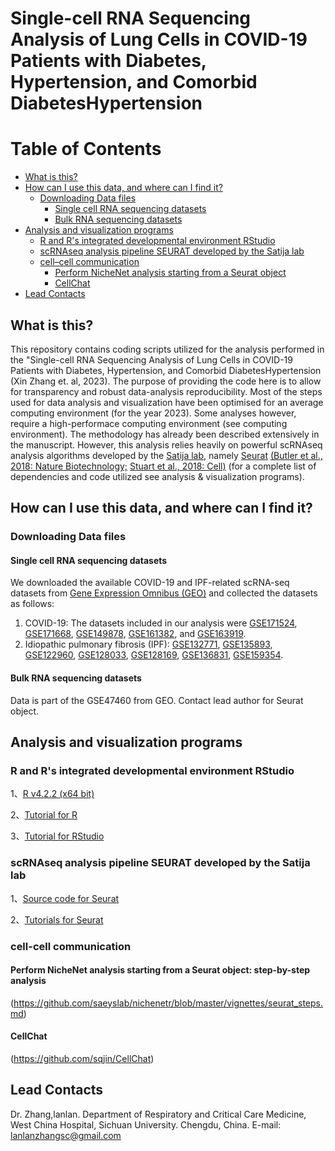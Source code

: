 # Single-cell RNA Sequencing Analysis of Lung Cells in COVID-19 Patients with Diabetes, Hypertension, and Comorbid DiabetesHypertension

# Table of Contents
- [What is this?](#what-is-this)
- [How can I use this data, and where can I find it?](#how-can-i-use-this-data-and-where-can-i-find-it)
	- [Downloading Data files](##downloading-data-files)
		- [Single cell RNA sequencing datasets](###Single-cell-RNA-sequencing-datasets)
   		- [Bulk RNA sequencing datasets](####-Bulk-RNA-sequencing-datasets)
- [Analysis and visualization programs](#analysis-and-visualization-programs)
	- [R and R's integrated developmental environment RStudio](#r-and-rs-integrated-developmental-environment-rstudio)
	- [scRNAseq analysis pipeline SEURAT developed by the Satija lab](#scrnaseq-analysis-pipeline-seurat-developed-by-the-satija-lab)
	- [cell–cell communication](##cell--cell-communication)
		- [Perform NicheNet analysis starting from a Seurat object](###Perform-NicheNet-analysis-starting-from-a-Seurat-object)
  		- [CellChat](###CellChat)
- [Lead Contacts](##Lead-contacts)


## What is this?
This repository contains coding scripts utilized for the analysis performed in the "Single-cell RNA Sequencing Analysis of Lung Cells in COVID-19 Patients with Diabetes, Hypertension, and Comorbid DiabetesHypertension (Xin Zhang et. al, 2023). The purpose of providing the code here is to allow for transparency and robust data-analysis reproducibility. Most of the steps used for data analysis and visualization have been optimised for an average computing environment (for the year 2023). Some analyses however, require a high-performace computing environment (see computing environment). The methodology has already been described extensively in the manuscript. However, this analysis relies heavily on powerful scRNAseq analysis algorithms developed by the [Satija lab](https://satijalab.org/), namely [Seurat](https://satijalab.org/seurat/) [(Butler et al., 2018: Nature Biotechnology;](https://www.nature.com/articles/nbt.4096) [Stuart et al., 2018: Cell)](https://www.sciencedirect.com/science/article/pii/S0092867419305598?via%3Dihub) (for a complete list of dependencies and code utilized see analysis & visualization programs).

## How can I use this data, and where can I find it?
### Downloading Data files
#### Single cell RNA sequencing datasets
We downloaded the available COVID-19 and IPF-related scRNA-seq datasets from [Gene Expression Omnibus (GEO)](https://www.ncbi.nlm.nih.gov/geo/) and collected the datasets as follows:
1) COVID-19: The datasets included in our analysis were [GSE171524](https://www.ncbi.nlm.nih.gov/geo/query/acc.cgi?acc=GSE171524), [GSE171668](https://www.ncbi.nlm.nih.gov/geo/query/acc.cgi?acc=GSE171668), [GSE149878](https://www.ncbi.nlm.nih.gov/geo/query/acc.cgi?acc=GSE149878), [GSE161382](https://www.ncbi.nlm.nih.gov/geo/query/acc.cgi?acc=GSE161382), and [GSE163919](https://www.ncbi.nlm.nih.gov/geo/query/acc.cgi?acc=GSE163919). 
2) Idiopathic pulmonary fibrosis (IPF): [GSE132771](https://www.ncbi.nlm.nih.gov/geo/query/acc.cgi?acc=GSE132771), [GSE135893](https://www.ncbi.nlm.nih.gov/geo/query/acc.cgi?acc=GSE135893), [GSE122960](https://www.ncbi.nlm.nih.gov/geo/query/acc.cgi?acc=GSE122960), [GSE128033](https://www.ncbi.nlm.nih.gov/geo/query/acc.cgi?acc=GSE128033), [GSE128169](https://www.ncbi.nlm.nih.gov/geo/query/acc.cgi?acc=GSE128169), [GSE136831](https://www.ncbi.nlm.nih.gov/geo/query/acc.cgi?acc=GSE136831), [GSE159354](https://www.ncbi.nlm.nih.gov/geo/query/acc.cgi?acc=GSE159354).
#### Bulk RNA sequencing datasets
Data is part of the GSE47460 from GEO.
Contact lead author for Seurat object.

## Analysis and visualization programs
### R and R's integrated developmental environment RStudio
1、[R v4.2.2 (x64 bit)](https://cran.r-project.org/bin/windows/base/old/)

2、[Tutorial for R](https://cran.r-project.org/doc/manuals/r-release/R-intro.html)

3、[Tutorial for RStudio](https://resources.rstudio.com/) 

### scRNAseq analysis pipeline SEURAT developed by the Satija lab
1、[Source code for Seurat](https://cran.r-project.org/web/packages/Seurat/index.html)

2、[Tutorials for Seurat](https://satijalab.org/seurat/)

### cell-cell communication
#### Perform NicheNet analysis starting from a Seurat object: step-by-step analysis
(https://github.com/saeyslab/nichenetr/blob/master/vignettes/seurat_steps.md)
#### CellChat
(https://github.com/sqjin/CellChat)

## Lead Contacts
Dr. Zhang,lanlan. Department of Respiratory and Critical Care Medicine, West China Hospital, Sichuan University. Chengdu, China. E-mail: lanlanzhangsc@gmail.com
